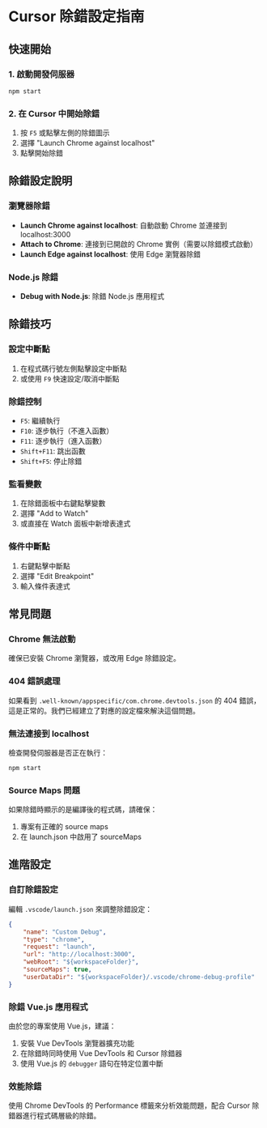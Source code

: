 # Cursor 除錯設定指南

## 快速開始

### 1. 啟動開發伺服器
```bash
npm start
```

### 2. 在 Cursor 中開始除錯
1. 按 `F5` 或點擊左側的除錯圖示
2. 選擇 "Launch Chrome against localhost"
3. 點擊開始除錯

## 除錯設定說明

### 瀏覽器除錯
- **Launch Chrome against localhost**: 自動啟動 Chrome 並連接到 localhost:3000
- **Attach to Chrome**: 連接到已開啟的 Chrome 實例（需要以除錯模式啟動）
- **Launch Edge against localhost**: 使用 Edge 瀏覽器除錯

### Node.js 除錯
- **Debug with Node.js**: 除錯 Node.js 應用程式

## 除錯技巧

### 設定中斷點
1. 在程式碼行號左側點擊設定中斷點
2. 或使用 `F9` 快速設定/取消中斷點

### 除錯控制
- `F5`: 繼續執行
- `F10`: 逐步執行（不進入函數）
- `F11`: 逐步執行（進入函數）
- `Shift+F11`: 跳出函數
- `Shift+F5`: 停止除錯

### 監看變數
1. 在除錯面板中右鍵點擊變數
2. 選擇 "Add to Watch"
3. 或直接在 Watch 面板中新增表達式

### 條件中斷點
1. 右鍵點擊中斷點
2. 選擇 "Edit Breakpoint"
3. 輸入條件表達式

## 常見問題

### Chrome 無法啟動
確保已安裝 Chrome 瀏覽器，或改用 Edge 除錯設定。

### 404 錯誤處理
如果看到 `.well-known/appspecific/com.chrome.devtools.json` 的 404 錯誤，這是正常的。我們已經建立了對應的設定檔來解決這個問題。

### 無法連接到 localhost
檢查開發伺服器是否正在執行：
```bash
npm start
```

### Source Maps 問題
如果除錯時顯示的是編譯後的程式碼，請確保：
1. 專案有正確的 source maps
2. 在 launch.json 中啟用了 sourceMaps

## 進階設定

### 自訂除錯設定
編輯 `.vscode/launch.json` 來調整除錯設定：

```json
{
    "name": "Custom Debug",
    "type": "chrome",
    "request": "launch",
    "url": "http://localhost:3000",
    "webRoot": "${workspaceFolder}",
    "sourceMaps": true,
    "userDataDir": "${workspaceFolder}/.vscode/chrome-debug-profile"
}
```

### 除錯 Vue.js 應用程式
由於您的專案使用 Vue.js，建議：
1. 安裝 Vue DevTools 瀏覽器擴充功能
2. 在除錯時同時使用 Vue DevTools 和 Cursor 除錯器
3. 使用 Vue.js 的 `debugger` 語句在特定位置中斷

### 效能除錯
使用 Chrome DevTools 的 Performance 標籤來分析效能問題，配合 Cursor 除錯器進行程式碼層級的除錯。 
